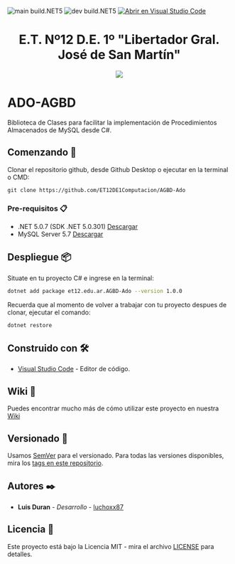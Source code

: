 ![main build.NET5](https://github.com/ET12DE1Computacion/AGBD-Ado/workflows/main-build.NET5/badge.svg?branch=main) ![dev build.NET5](https://github.com/ET12DE1Computacion/AGBD-Ado/workflows/dev-build.NET5/badge.svg?branch=dev) [![Abrir en Visual Studio Code](https://open.vscode.dev/badges/open-in-vscode.svg)](https://open.vscode.dev/ET12DE1Computacion/AGBD-Ado)

<h1 align="center">E.T. Nº12 D.E. 1º "Libertador Gral. José de San Martín"</h1>
<p align="center">
  <img src="https://et12.edu.ar/imgs/et12.png">
</p>

# ADO-AGBD

Biblioteca de Clases para facilitar la implementación de Procedimientos Almacenados de MySQL desde C#.

## Comenzando 🚀

Clonar el repositorio github, desde Github Desktop o ejecutar en la terminal o CMD:

```
git clone https://github.com/ET12DE1Computacion/AGBD-Ado
```

### Pre-requisitos 📋

- .NET 5.0.7 (SDK .NET 5.0.301) [Descargar](https://dotnet.microsoft.com/download/dotnet/5.0)
- MySQL Server 5.7 [Descargar](https://dev.mysql.com/downloads/mysql/)

## Despliegue 📦

Situate en tu proyecto C# e ingrese en la terminal:

```bash
dotnet add package et12.edu.ar.AGBD-Ado --version 1.0.0
```

Recuerda que al momento de volver a trabajar con tu proyecto despues de clonar, ejecutar el comando:

```bash
dotnet restore
```

## Construido con 🛠️

* [Visual Studio Code](https://code.visualstudio.com/#alt-downloads) - Editor de código.

## Wiki 📖

Puedes encontrar mucho más de cómo utilizar este proyecto en nuestra [Wiki](https://github.com/ET12DE1Computacion/AGBD-Ado/wiki)

## Versionado 📌

Usamos [SemVer](http://semver.org/) para el versionado. Para todas las versiones disponibles, mira los [tags en este repositorio](https://github.com/ET12DE1Computacion/AGBD-Ado/tags).

## Autores ✒️

* **Luis Duran** - *Desarrollo* - [luchoxx87](https://github.com/luchoxx87)

## Licencia 📄

Este proyecto está bajo la Licencia MIT - mira el archivo [LICENSE](LICENSE) para detalles.
